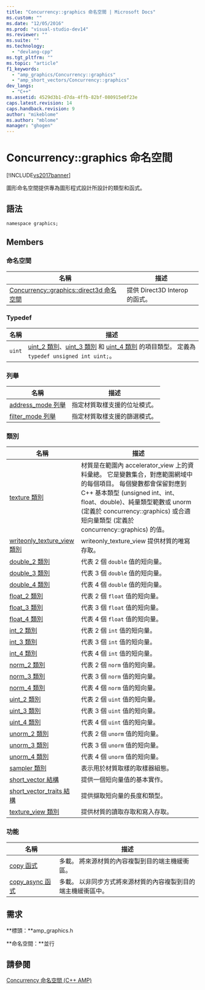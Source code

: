 ```yaml
---
title: "Concurrency::graphics 命名空間 | Microsoft Docs"
ms.custom: ""
ms.date: "12/05/2016"
ms.prod: "visual-studio-dev14"
ms.reviewer: ""
ms.suite: ""
ms.technology: 
  - "devlang-cpp"
ms.tgt_pltfrm: ""
ms.topic: "article"
f1_keywords: 
  - "amp_graphics/Concurrency::graphics"
  - "amp_short_vectors/Concurrency::graphics"
dev_langs: 
  - "C++"
ms.assetid: 4529d3b1-d7da-4ffb-82bf-080915e0f23e
caps.latest.revision: 14
caps.handback.revision: 9
author: "mikeblome"
ms.author: "mblome"
manager: "ghogen"
---
```

# Concurrency::graphics 命名空間
[!INCLUDE[vs2017banner](../../../assembler/inline/includes/vs2017banner.md)]

圖形命名空間提供專為圖形程式設計所設計的類型和函式。  
  
## 語法  
  
```  
namespace graphics;  
```  
  
## Members  
  
### 命名空間  
  
|名稱|描述|  
|--------|--------|  
|[Concurrency::graphics::direct3d 命名空間](../../../parallel/amp/reference/concurrency-graphics-direct3d-namespace.md)|提供 Direct3D Interop 的函式。|  
  
### Typedef  
  
|名稱|描述|  
|--------|--------|  
|`uint`|[uint\_2 類別](../../../parallel/amp/reference/uint-2-class.md)、[uint\_3 類別](../../../parallel/amp/reference/uint-3-class.md) 和 [uint\_4 類別](../../../parallel/amp/reference/uint-4-class.md) 的項目類型。  定義為 `typedef unsigned int uint;`。|  
  
### 列舉  
  
|名稱|描述|  
|--------|--------|  
|[address\_mode 列舉](../Topic/address_mode%20Enumeration.md)|指定材質取樣支援的位址模式。|  
|[filter\_mode 列舉](../Topic/filter_mode%20Enumeration.md)|指定材質取樣支援的篩選模式。|  
  
### 類別  
  
|名稱|描述|  
|--------|--------|  
|[texture 類別](../../../parallel/amp/reference/texture-class.md)|材質是在範圍內 accelerator\_view 上的資料彙總。  它是變數集合，對應範圍網域中的每個項目。  每個變數都會保留對應到 C\+\+ 基本類型 \(unsigned int、int、float、double\)、純量類型範數或 unorm \(定義於 concurrency::graphics\) 或合適短向量類型 \(定義於 concurrency::graphics\) 的值。|  
|[writeonly\_texture\_view 類別](../../../parallel/amp/reference/writeonly-texture-view-class.md)|writeonly\_texture\_view 提供材質的唯寫存取。|  
|[double\_2 類別](../../../parallel/amp/reference/double-2-class.md)|代表 2 個 `double` 值的短向量。|  
|[double\_3 類別](../../../parallel/amp/reference/double-3-class.md)|代表 3 個 `double` 值的短向量。|  
|[double\_4 類別](../../../parallel/amp/reference/double-4-class.md)|代表 4 個 `double` 值的短向量。|  
|[float\_2 類別](../../../parallel/amp/reference/float-2-class.md)|代表 2 個 `float` 值的短向量。|  
|[float\_3 類別](../../../parallel/amp/reference/float-3-class.md)|代表 3 個 `float` 值的短向量。|  
|[float\_4 類別](../../../parallel/amp/reference/float-4-class.md)|代表 4 個 `float` 值的短向量。|  
|[int\_2 類別](../../../parallel/amp/reference/int-2-class.md)|代表 2 個 `int` 值的短向量。|  
|[int\_3 類別](../../../parallel/amp/reference/int-3-class.md)|代表 3 個 `int` 值的短向量。|  
|[int\_4 類別](../../../parallel/amp/reference/int-4-class.md)|代表 4 個 `int` 值的短向量。|  
|[norm\_2 類別](../../../parallel/amp/reference/norm-2-class.md)|代表 2 個 `norm` 值的短向量。|  
|[norm\_3 類別](../../../parallel/amp/reference/norm-3-class.md)|代表 3 個 `norm` 值的短向量。|  
|[norm\_4 類別](../../../parallel/amp/reference/norm-4-class.md)|代表 4 個 `norm` 值的短向量。|  
|[uint\_2 類別](../../../parallel/amp/reference/uint-2-class.md)|代表 2 個 `uint` 值的短向量。|  
|[uint\_3 類別](../../../parallel/amp/reference/uint-3-class.md)|代表 3 個 `uint` 值的短向量。|  
|[uint\_4 類別](../../../parallel/amp/reference/uint-4-class.md)|代表 4 個 `uint` 值的短向量。|  
|[unorm\_2 類別](../../../parallel/amp/reference/unorm-2-class.md)|代表 2 個 `unorm` 值的短向量。|  
|[unorm\_3 類別](../../../parallel/amp/reference/unorm-3-class.md)|代表 3 個 `unorm` 值的短向量。|  
|[unorm\_4 類別](../../../parallel/amp/reference/unorm-4-class.md)|代表 4 個 `unorm` 值的短向量。|  
|[sampler 類別](../../../parallel/amp/reference/sampler-class.md)|表示用於材質取樣的取樣器組態。|  
|[short\_vector 結構](../../../parallel/amp/reference/short-vector-structure.md)|提供一個短向量值的基本實作。|  
|[short\_vector\_traits 結構](../../../parallel/amp/reference/short-vector-traits-structure.md)|提供擷取短向量的長度和類型。|  
|[texture\_view 類別](../../../parallel/amp/reference/texture-view-class.md)|提供材質的讀取存取和寫入存取。|  
  
### 功能  
  
|名稱|描述|  
|--------|--------|  
|[copy 函式](../Topic/copy%20Function.md)|多載。  將來源材質的內容複製到目的端主機緩衝區。|  
|[copy\_async 函式](../Topic/copy_async%20Function.md)|多載。  以非同步方式將來源材質的內容複製到目的端主機緩衝區中。|  
  
## 需求  
 **標頭：**amp\_graphics.h  
  
 **命名空間：**並行  
  
## 請參閱  
 [Concurrency 命名空間 \(C\+\+ AMP\)](../../../parallel/amp/reference/concurrency-namespace-cpp-amp.md)